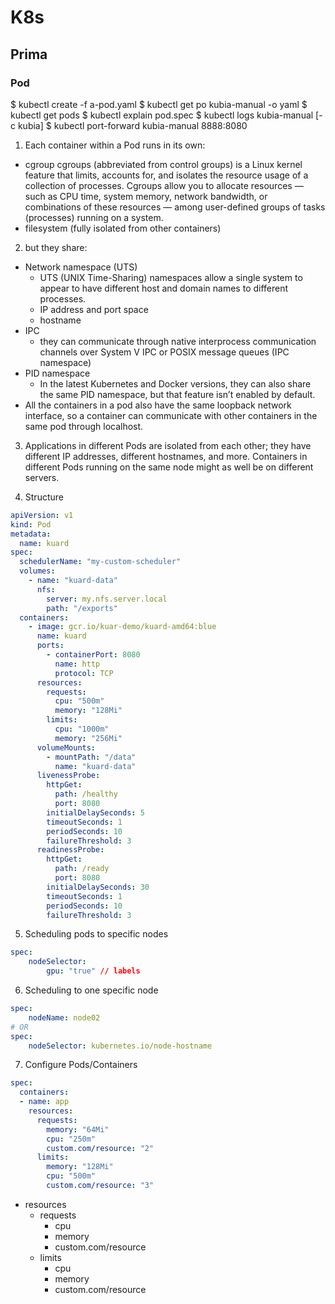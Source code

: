 # K8s

## Prima

### Pod
$ kubectl create -f a-pod.yaml
$ kubectl get po kubia-manual -o yaml
$ kubectl get pods
$ kubectl explain pod.spec
$ kubectl logs kubia-manual [-c kubia]
$ kubectl port-forward kubia-manual 8888:8080

1. Each container within a Pod runs in its own:
- cgroup
    cgroups (abbreviated from control groups) is a Linux kernel feature that limits, accounts for, and isolates the resource usage of a collection of processes.
    Cgroups allow you to allocate resources — such as CPU time, system memory, network bandwidth, or combinations of these resources — among user-defined groups of tasks (processes) running on a system.
- filesystem (fully isolated from other containers)

2. but they share:
- Network namespace (UTS) 
    - UTS (UNIX Time-Sharing) namespaces allow a single system to appear to have different host and domain names to different processes. 
    - IP address and port space 
    - hostname 
- IPC
    - they can communicate through native interprocess communication channels over System V IPC or POSIX message queues (IPC namespace)
- PID namespace
    - In the latest Kubernetes and Docker versions, they can also share the same PID namespace, but that feature isn’t enabled by default.
- All the containers in a pod also have the same loopback network interface, so a container can communicate with other containers in the same pod through localhost.

3. Applications in different Pods are isolated from each other; they have different IP addresses, different hostnames, and more. Containers in different Pods running on the same node might as well be on different servers.


4. Structure
```yaml
apiVersion: v1
kind: Pod
metadata:
  name: kuard
spec:
  schedulerName: "my-custom-scheduler"
  volumes:
    - name: "kuard-data"
      nfs:
        server: my.nfs.server.local
        path: "/exports"
  containers:
    - image: gcr.io/kuar-demo/kuard-amd64:blue
      name: kuard
      ports:
        - containerPort: 8080
          name: http
          protocol: TCP
      resources:
        requests:
          cpu: "500m"
          memory: "128Mi"
        limits:
          cpu: "1000m"
          memory: "256Mi"
      volumeMounts:
        - mountPath: "/data"
          name: "kuard-data"
      livenessProbe:
        httpGet:
          path: /healthy
          port: 8080
        initialDelaySeconds: 5
        timeoutSeconds: 1
        periodSeconds: 10
        failureThreshold: 3
      readinessProbe:
        httpGet:
          path: /ready
          port: 8080
        initialDelaySeconds: 30
        timeoutSeconds: 1
        periodSeconds: 10
        failureThreshold: 3
```


5. Scheduling pods to specific nodes
```yaml
spec:
	nodeSelector:
		gpu: "true" // labels
```

6. Scheduling to one specific node
```yaml
spec:
	nodeName: node02
# OR
spec:
	nodeSelector: kubernetes.io/node-hostname
```

7. Configure Pods/Containers
```yaml
spec:
  containers:
  - name: app
    resources:
      requests:
        memory: "64Mi"
        cpu: "250m"
        custom.com/resource: "2"
      limits:
        memory: "128Mi"
        cpu: "500m"
        custom.com/resource: "3"
```
- resources
	- requests
		- cpu
		- memory
		- custom.com/resource
	- limits
		- cpu
		- memory
		- custom.com/resource